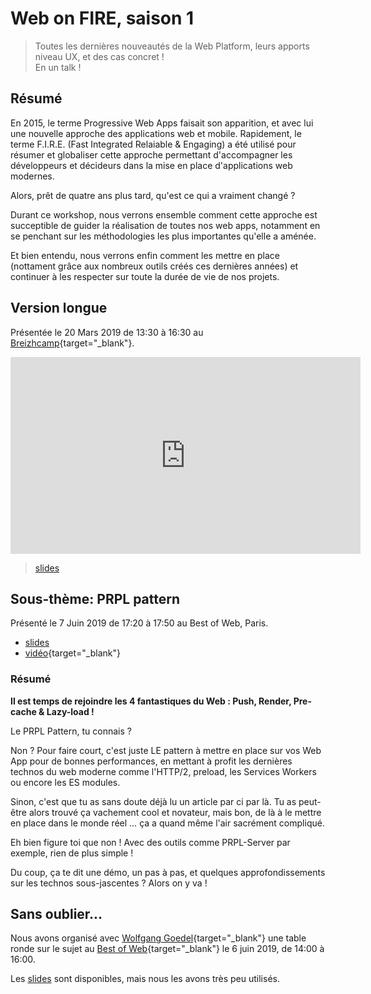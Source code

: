 # Web on FIRE, saison 1

> Toutes les dernières nouveautés de la Web Platform, leurs apports niveau UX, et des cas concret !\
> En un talk !

## Résumé

En 2015, le terme Progressive Web Apps faisait son apparition, et avec lui une nouvelle approche des applications web et mobile. Rapidement, le terme F.I.R.E. (Fast Integrated Relaiable & Engaging) a été utilisé pour résumer et globaliser cette approche permettant d'accompagner les développeurs et décideurs dans la mise en place d'applications web modernes.

Alors, prêt de quatre ans plus tard, qu'est ce qui a vraiment changé ?

Durant ce workshop, nous verrons ensemble comment cette approche est succeptible de guider la réalisation de toutes nos web apps, notamment en se penchant sur les méthodologies les plus importantes qu'elle a aménée.

Et bien entendu, nous verrons enfin comment les mettre en place (nottament grâce aux nombreux outils créés ces dernières années) et continuer à les respecter sur toute la durée de vie de nos projets.

## Version longue

Présentée le 20 Mars 2019 de 13:30 à 16:30 au [Breizhcamp](https://2019.breizhcamp.org/conference/programme/){target="\_blank"}.

<iframe width="560" height="315" src="https://www.youtube-nocookie.com/embed/OQ-dr-7pLaA" frameborder="0" allow="accelerometer; autoplay; encrypted-media; gyroscope; picture-in-picture" allowfullscreen></iframe>

> <a href="/slides/wof1/breizhcamp-2019.html" target="_blank">slides</a>

## Sous-thème: PRPL pattern

Présenté le 7 Juin 2019 de 17:20 à 17:50 au Best of Web, Paris.

- <a href="/slides/wof1/BoW-PRPL-2019.html" target="_blank">slides</a>
- [vidéo](https://youtu.be/YSn8r0BDKTY){target="\_blank"}

### Résumé

**Il est temps de rejoindre les 4 fantastiques du Web : Push, Render, Pre-cache & Lazy-load !**

Le PRPL Pattern, tu connais ?

Non ? Pour faire court, c'est juste LE pattern à mettre en place sur vos Web App pour de bonnes performances, en mettant à profit les dernières technos du web moderne comme l'HTTP/2, preload, les Services Workers ou encore les ES modules.

Sinon, c'est que tu as sans doute déjà lu un article par ci par là. Tu as peut-être alors trouvé ça vachement cool et novateur, mais bon, de là à le mettre en place dans le monde réel … ça a quand même l'air sacrément compliqué.

Eh bien figure toi que non ! Avec des outils comme PRPL-Server par exemple, rien de plus simple !

Du coup, ça te dit une démo, un pas à pas, et quelques approfondissements sur les technos sous-jascentes ? Alors on y va !

## Sans oublier...

Nous avons organisé avec [Wolfgang Goedel](https://twitter.com/wgoedel){target="\_blank"} une table ronde sur le sujet au [Best of Web](https://www.bestofweb.paris/2019/){target="\_blank"} le 6 juin 2019, de 14:00 à 16:00.

Les <a href="/slides/wof1/BoW-workshop-2019.html" target="_blank">slides</a> sont disponibles, mais nous les avons très peu utilisés.
